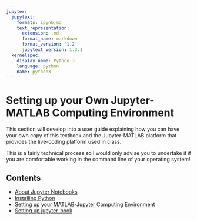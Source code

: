 ```yaml
---
jupyter:
  jupytext:
    formats: ipynb,md
    text_representation:
      extension: .md
      format_name: markdown
      format_version: '1.2'
      jupytext_version: 1.3.1
  kernelspec:
    display_name: Python 3
    language: python
    name: python3
---
```


# Setting up your Own Jupyter-MATLAB Computing Environment

This section will develop into a user guide explaining how you can have your own copy of this textbook and the Jupyter-MATLAB platform that provides the live-coding platform used in class.

This is a fairly technical process so I would only advise you to undertake it if you are comfortable working in the command line of your operating system!

## Contents

* [About Jupyter Notebooks](jupyter)
* [Installing Python](python)
* [Setting up your MATLAB-Jupyter Computing Environment](setup)
* [Setting up jupyter-book](jupyter-book)

